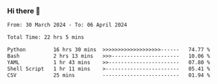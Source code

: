 ### Hi there 👋

<!--
**ututono/ututono** is a ✨ _special_ ✨ repository because its `README.md` (this file) appears on your GitHub profile.

Here are some ideas to get you started:

- 🔭 I’m currently working on ...
- 🌱 I’m currently learning ...
- 👯 I’m looking to collaborate on ...
- 🤔 I’m looking for help with ...
- 💬 Ask me about ...
- 📫 How to reach me: ...
- 😄 Pronouns: ...
- ⚡ Fun fact: ...
-->



<!--START_SECTION:waka-->

```txt
From: 30 March 2024 - To: 06 April 2024

Total Time: 22 hrs 5 mins

Python         16 hrs 30 mins  >>>>>>>>>>>>>>>>>>>------   74.77 %
Bash           2 hrs 13 mins   >>>----------------------   10.06 %
YAML           1 hr 43 mins    >>-----------------------   07.80 %
Shell Script   1 hr 11 mins    >------------------------   05.41 %
CSV            25 mins         -------------------------   01.94 %
```

<!--END_SECTION:waka-->
